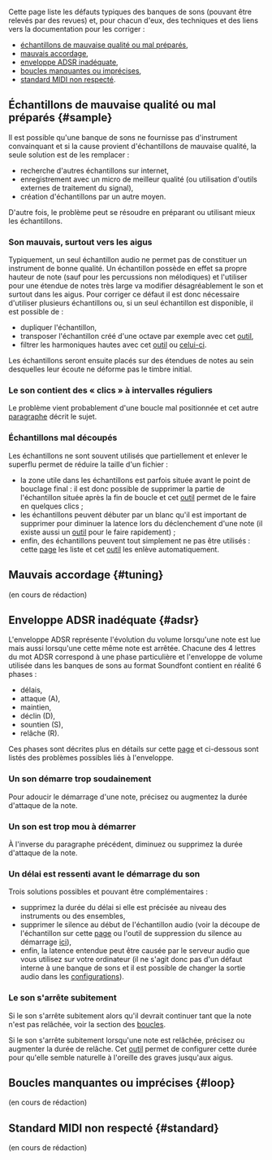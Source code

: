 Cette page liste les défauts typiques des banques de sons (pouvant être relevés par des revues) et, pour chacun d'eux, des techniques et des liens vers la documentation pour les corriger&nbsp;:

* [échantillons de mauvaise qualité ou mal préparés](#sample),
* [mauvais accordage](#tuning),
* [enveloppe ADSR inadéquate](#adsr),
* [boucles manquantes ou imprécises](#loop),
* [standard MIDI non respecté](#standard).


## Échantillons de mauvaise qualité ou mal préparés {#sample}


Il est possible qu'une banque de sons ne fournisse pas d'instrument convainquant et si la cause provient d'échantillons de mauvaise qualité, la seule solution est de les remplacer&nbsp;:

* recherche d'autres échantillons sur internet,
* enregistrement avec un micro de meilleur qualité (ou utilisation d'outils externes de traitement du signal),
* création d'échantillons par un autre moyen.

D'autre fois, le problème peut se résoudre en préparant ou utilisant mieux les échantillons.

### Son mauvais, surtout vers les aigus

Typiquement, un seul échantillon audio ne permet pas de constituer un instrument de bonne qualité. Un échantillon possède en effet sa propre hauteur de note (sauf pour les percussions non mélodiques) et l'utiliser pour une étendue de notes très large va modifier désagréablement le son et surtout dans les aigus. Pour corriger ce défaut il est donc nécessaire d'utiliser plusieurs échantillons ou, si un seul échantillon est disponible, il est possible de&nbsp;:

* dupliquer l'échantillon,
* transposer l'échantillon créé d'une octave par exemple avec cet [outil](manual/soundfont-editor/tools/sample-tools.md#doc_transpose),
* filtrer les harmoniques hautes avec cet [outil](manual/soundfont-editor/editing-pages/sample-editor.md#doc_eq) ou [celui-ci](manual/soundfont-editor/tools/sample-tools.md#doc_filter).

Les échantillons seront ensuite placés sur des étendues de notes au sein desquelles leur écoute ne déforme pas le timbre initial.

### Le son contient des «&nbsp;clics&nbsp;» à intervalles réguliers

Le problème vient probablement d'une boucle mal positionnée et cet autre [paragraphe](#loop) décrit le sujet.

### Échantillons mal découpés

Les échantillons ne sont souvent utilisés que partiellement et enlever le superflu permet de réduire la taille d'un fichier&nbsp;:

* la zone utile dans les échantillons est parfois située avant le point de bouclage final&nbsp;: il est donc possible de supprimer la partie de l'échantillon située après la fin de boucle et cet [outil](manual/soundfont-editor/tools/sample-tools.md#doc_trimloop) permet de le faire en quelques clics&nbsp;;
* les échantillons peuvent débuter par un blanc qu'il est important de supprimer pour diminuer la latence lors du déclenchement d'une note (il existe aussi un [outil](manual/soundfont-editor/tools/sample-tools.md#doc_removeblank) pour le faire rapidement)&nbsp;;
* enfin, des échantillons peuvent tout simplement ne pas être utilisés&nbsp;: cette [page](manual/soundfont-editor/configuration-summaries.md#doc_sample) les liste et cet [outil](manual/soundfont-editor/tools/global-tools.md#doc_unused) les enlève automatiquement.


## Mauvais accordage {#tuning}


(en cours de rédaction)


## Enveloppe ADSR inadéquate {#adsr}


L'enveloppe ADSR représente l'évolution du volume lorsqu'une note est lue mais aussi lorsqu'une cette même note est arrêtée. Chacune des 4 lettres du mot ADSR correspond à une phase particulière et l'enveloppe de volume utilisée dans les banques de sons au format Soundfont contient en réalité 6 phases&nbsp;:

* délais,
* attaque (A),
* maintien,
* déclin (D),
* sountien (S),
* relâche (R).

Ces phases sont décrites plus en détails sur cette [page](manual/soundfont-editor/editing-pages/instrument-editor.md#doc_envelope) et ci-dessous sont listés des problèmes possibles liés à l'enveloppe.

### Un son démarre trop soudainement

Pour adoucir le démarrage d'une note, précisez ou augmentez la durée d'attaque de la note.

### Un son est trop mou à démarrer

À l'inverse du paragraphe précédent, diminuez ou supprimez la durée d'attaque de la note.

### Un délai est ressenti avant le démarrage du son

Trois solutions possibles et pouvant être complémentaires&nbsp;:

* supprimez la durée du délai si elle est précisée au niveau des instruments ou des ensembles,
* supprimer le silence au début de l'échantillon audio (voir la découpe de l'échantillon sur cette [page](manual/soundfont-editor/editing-pages/sample-editor.md#doc_graph) ou l'outil de suppression du silence au démarrage [ici](manual/soundfont-editor/tools/sample-tools.md#doc_removeblank)),
* enfin, la latence entendue peut être causée par le serveur audio que vous utilisez sur votre ordinateur (il ne s'agit donc pas d'un défaut interne à une banque de sons et il est possible de changer la sortie audio dans les [configurations](manual/settings.md#doc_general)).

### Le son s'arrête subitement

Si le son s'arrête subitement alors qu'il devrait continuer tant que la note n'est pas relâchée, voir la section des [boucles](#loop).

Si le son s'arrête subitement lorsqu'une note est relâchée, précisez ou augmenter la durée de relâche. Cet [outil](manual/soundfont-editor/tools/instrument-tools.md#doc_release) permet de configurer cette durée pour qu'elle semble naturelle à l'oreille des graves jusqu'aux aigus.


## Boucles manquantes ou imprécises {#loop}


(en cours de rédaction)


## Standard MIDI non respecté {#standard}


(en cours de rédaction)
